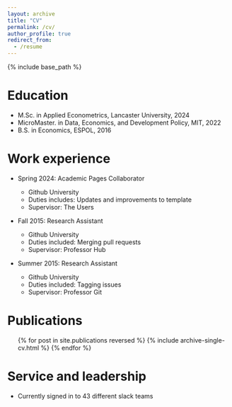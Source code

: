 ```yaml
---
layout: archive
title: "CV"
permalink: /cv/
author_profile: true
redirect_from:
  - /resume
---
```


{% include base_path %}

Education
======
* M.Sc. in Applied Econometrics, Lancaster University, 2024
* MicroMaster. in Data, Economics, and Development Policy, MIT, 2022
* B.S. in Economics, ESPOL, 2016

Work experience
======
* Spring 2024: Academic Pages Collaborator
  * Github University
  * Duties includes: Updates and improvements to template
  * Supervisor: The Users

* Fall 2015: Research Assistant
  * Github University
  * Duties included: Merging pull requests
  * Supervisor: Professor Hub

* Summer 2015: Research Assistant
  * Github University
  * Duties included: Tagging issues
  * Supervisor: Professor Git

Publications
======
  <ul>{% for post in site.publications reversed %}
    {% include archive-single-cv.html %}
  {% endfor %}</ul>
  
Service and leadership
======
* Currently signed in to 43 different slack teams
